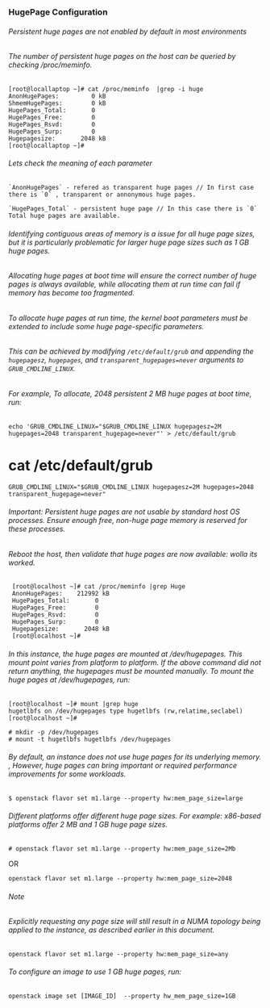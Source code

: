 ### HugePage Configuration ###

###### Persistent huge pages are not enabled by default in most environments
###### The number of persistent huge pages on the host can be queried by checking /proc/meminfo. 

 ~~~
 [root@locallaptop ~]# cat /proc/meminfo  |grep -i huge
 AnonHugePages:         0 kB
 ShmemHugePages:        0 kB
 HugePages_Total:       0
 HugePages_Free:        0
 HugePages_Rsvd:        0
 HugePages_Surp:        0
 Hugepagesize:       2048 kB
 [root@locallaptop ~]#
 ~~~


###### Lets check the meaning of each parameter 

~~~
`AnonHugePages` - refered as transparent huge pages // In first case there is `0` , transparent or annonymous huge pages. 
~~~

~~~
`HugePages_Total` - persistent huge page // In this case there is `0` Total huge pages are available. 
~~~
###### Identifying contiguous areas of memory is a issue for all huge page sizes, but it is particularly problematic for larger huge page sizes such as 1 GB huge pages. 
###### Allocating huge pages at boot time will ensure the correct number of huge pages is always available, while allocating them at run time can fail if memory has become too fragmented.
###### To allocate huge pages at run time, the kernel boot parameters must be extended to include some huge page-specific parameters. 
###### This can be achieved by modifying `/etc/default/grub` and appending the `hugepagesz`, `hugepages`, and `transparent_hugepages=never` arguments to `GRUB_CMDLINE_LINUX`.
###### For example, To allocate,  2048 persistent 2 MB huge pages at boot time, run:
~~~
echo 'GRUB_CMDLINE_LINUX="$GRUB_CMDLINE_LINUX hugepagesz=2M hugepages=2048 transparent_hugepage=never"' > /etc/default/grub
~~~
# cat /etc/default/grub
~~~
GRUB_CMDLINE_LINUX="$GRUB_CMDLINE_LINUX hugepagesz=2M hugepages=2048 transparent_hugepage=never"
~~~

###### Important: Persistent huge pages are not usable by standard host OS processes. Ensure enough free, non-huge page memory is reserved for these processes.

###### Reboot the host, then validate that huge pages are now available: wolla its worked. 
~~~
 [root@localhost ~]# cat /proc/meminfo |grep Huge
 AnonHugePages:    212992 kB
 HugePages_Total:       0
 HugePages_Free:        0
 HugePages_Rsvd:        0
 HugePages_Surp:        0
 Hugepagesize:       2048 kB
 [root@localhost ~]# 
 ~~~

###### In this instance, the huge pages are mounted at /dev/hugepages. This mount point varies from platform to platform. If the above command did not return anything, the hugepages must be mounted manually. To mount the huge pages at /dev/hugepages, run:
 ~~~
 [root@localhost ~]# mount |grep huge
 hugetlbfs on /dev/hugepages type hugetlbfs (rw,relatime,seclabel)
 [root@localhost ~]# 
 ~~~
 ~~~
 # mkdir -p /dev/hugepages
 # mount -t hugetlbfs hugetlbfs /dev/hugepages
 ~~~

###### By default, an instance does not use huge pages for its underlying memory. , However, huge pages can bring important or required performance improvements for some workloads. 
 ~~~
 $ openstack flavor set m1.large --property hw:mem_page_size=large
 ~~~

###### Different platforms offer different huge page sizes. For example: x86-based platforms offer 2 MB and 1 GB huge page sizes.
 ~~~
 # openstack flavor set m1.large --property hw:mem_page_size=2Mb
 ~~~
 OR 
 ~~~
 openstack flavor set m1.large --property hw:mem_page_size=2048
 ~~~

###### Note

###### Explicitly requesting any page size will still result in a NUMA topology being applied to the instance, as described earlier in this document.
 ~~~
 openstack flavor set m1.large --property hw:mem_page_size=any
 ~~~

###### To configure an image to use 1 GB huge pages, run:
 ~~~
 openstack image set [IMAGE_ID]  --property hw_mem_page_size=1GB
 ~~~


